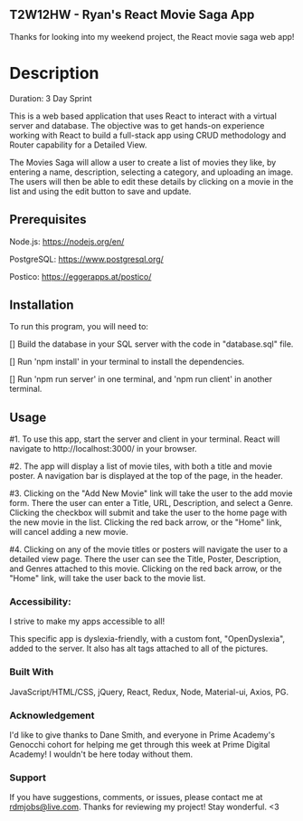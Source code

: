## T2W12HW - Ryan's React Movie Saga App

Thanks for looking into my weekend project, the React movie saga web app! 



# Description

Duration: 3 Day Sprint

This is a web based application that uses React to interact with a virtual server and database.  The objective was to get hands-on experience working with React to build a full-stack app using CRUD methodology and Router capability for a Detailed View.  

The Movies Saga will allow a user to create a list of movies they like, by entering a name, description, selecting a category, and uploading an image. The users will then be able to edit these details by clicking on a movie in the list and using the edit button to save and update.



## Prerequisites

Node.js: https://nodejs.org/en/

PostgreSQL: https://www.postgresql.org/

Postico: https://eggerapps.at/postico/ 



## Installation

To run this program, you will need to:

[] Build the database in your SQL server with the code in "database.sql" file. 

[] Run 'npm install' in your terminal to install the dependencies.

[] Run 'npm run server' in one terminal, and 'npm run client' in another terminal.



## Usage

#1. To use this app, start the server and client in your terminal.  React will navigate to http://localhost:3000/ in your browser.  

#2. The app will display a list of movie tiles, with both a title and movie poster.  A navigation bar is displayed at the top of the page, in the header. 

#3. Clicking on the "Add New Movie" link will take the user to the add movie form.  There the user can enter a Title, URL, Description, and select a Genre.  Clicking the checkbox will submit and take the user to the home page with the new movie in the list.  Clicking the red back arrow, or the "Home" link, will cancel adding a new movie. 

#4. Clicking on any of the movie titles or posters will navigate the user to a detailed view page.  There the user can see the Title, Poster, Description, and Genres attached to this movie.  Clicking on the red back arrow, or the "Home" link, will take the user back to the movie list.  



### Accessibility: 

I strive to make my apps accessible to all!  

This specific app is dyslexia-friendly, with a custom font, "OpenDyslexia", added to the server.  It also has alt tags attached to all of the pictures.  


### Built With

JavaScript/HTML/CSS, jQuery, React, Redux, Node, Material-ui, Axios, PG. 



### Acknowledgement

I'd like to give thanks to Dane Smith, and everyone in Prime Academy's Genocchi cohort for helping me get through this week at Prime Digital Academy!  I wouldn't be here today without them.  
 


### Support

If you have suggestions, comments, or issues, please contact me at rdmjobs@live.com.  Thanks for reviewing my project!  Stay wonderful. <3